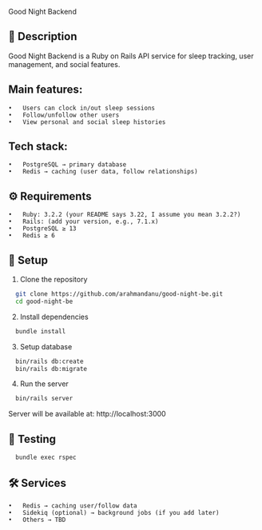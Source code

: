 Good Night Backend

## 📌 Description

Good Night Backend is a Ruby on Rails API service for sleep tracking, user management, and social features.

## Main features:
	•	Users can clock in/out sleep sessions
	•	Follow/unfollow other users
	•	View personal and social sleep histories

## Tech stack:
	•	PostgreSQL → primary database
	•	Redis → caching (user data, follow relationships)

## ⚙️ Requirements
	•	Ruby: 3.2.2 (your README says 3.22, I assume you mean 3.2.2?)
	•	Rails: (add your version, e.g., 7.1.x)
	•	PostgreSQL ≥ 13
	•	Redis ≥ 6

## 🚀 Setup
1. Clone the repository
  ```bash
    git clone https://github.com/arahmandanu/good-night-be.git
    cd good-night-be
  ```
2. Install dependencies
  ```bash
    bundle install
  ```
3. Setup database
  ```bash
    bin/rails db:create
    bin/rails db:migrate
  ```
4. Run the server
  ```bash
    bin/rails server
  ```
  Server will be available at: http://localhost:3000

## 🧪 Testing
```bash
  bundle exec rspec
```

## 🛠 Services
	•	Redis → caching user/follow data
	•	Sidekiq (optional) → background jobs (if you add later)
	•	Others → TBD
